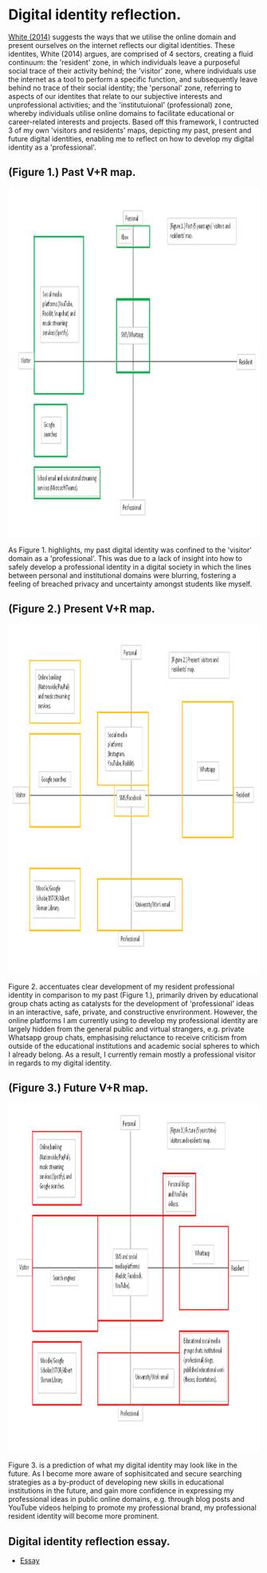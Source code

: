 # Digital identity reflection.

[White (2014)](https://www.youtube.com/watch?v=sPOG3iThmRI) suggests the ways that we utilise the online domain and present ourselves on the internet reflects our digital identities. These identites, White (2014) argues, are comprised of 4 sectors, creating a fluid continuum: the 'resident' zone, in which individuals leave a purposeful social trace of their activity behind; the 'visitor' zone, where individuals use the internet as a tool to perform a specific function, and subsequently leave behind no trace of their social identity; the 'personal' zone, referring to aspects of our identites that relate to our subjective interests and unprofessional activities; and the 'institutuional' (professional) zone, whereby individuals utilise online domains to facilitate educational or career-related interests and projects. Based off this framework, I contructed 3 of my own 'visitors and residents' maps, depicting my past, present and future digital identities, enabling me to reflect on how to develop my digital identity as a 'professional'.

## (Figure 1.) Past V+R map.

<p align="center">
<img src="assets/img/Edited%20Past%20V%2BR%20map.png" width="1100" height="700" />
</p>

As Figure 1. highlights, my past digital identity was confined to the 'visitor' domain as a 'professional'. This was due to a lack of insight into how to safely develop a professional identity in a digital society in which the lines between personal and institutional domains were blurring, fostering a feeling of breached privacy and uncertainty amongst students like myself.

## (Figure 2.) Present V+R map.

<p align="center">
<img src="assets/img/Edited%20Present%20V%2BR%20map.png" width="1100" height="700" />
</p>

Figure 2. accentuates clear development of my resident professional identity in comparison to my past (Figure 1.), primarily driven by educational group chats acting as catalysts for the development of 'professional' ideas in an interactive, safe, private, and constructive envrironment. However, the online platforms I am currently using to develop my professional identity are largely hidden from the general public and virtual strangers, e.g. private Whatsapp group chats, emphasising reluctance to receive criticism from outside of the educational institutions and academic social spheres to which I already belong. As a result, I currently remain mostly a professional visitor in regards to my digital identity.

## (Figure 3.) Future V+R map.

<p align="center">
<img src="assets/img/Edited%20Future%20V%2BR%20map.png" width="1100" height="700" />
</p>

Figure 3. is a prediction of what my digital identity may look like in the future. As I become more aware of sophisitcated and secure searching strategies as a by-product of developing new skills in educational institutions in the future, and gain more confidence in expressing my professional ideas in public online domains, e.g. through blog posts and YouTube videos helping to promote my professional brand, my professional resident identity will become more prominent.

## Digital identity reflection essay.

- [Essay](2021-12-13-DI-reflection-essay.md)
